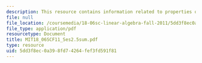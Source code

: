 ```yaml
---
description: This resource contains information related to properties of determinants.
file: null
file_location: /coursemedia/18-06sc-linear-algebra-fall-2011/5dd3f8ec0a398fd74264fef3fd591f81_MIT18_06SCF11_Ses2.5sum.pdf
file_type: application/pdf
resourcetype: Document
title: MIT18_06SCF11_Ses2.5sum.pdf
type: resource
uid: 5dd3f8ec-0a39-8fd7-4264-fef3fd591f81
---
```


